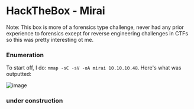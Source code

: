 # HackTheBox - Mirai

Note: This box is more of a forensics type challenge, never had any prior experience to forensics except for reverse engineering challenges in CTFs so this was pretty interesting ot me. 

### Enumeration 

To start off, I do: ```nmap -sC -sV -oA mirai 10.10.10.48```. Here's what was outputted:

![image](https://user-images.githubusercontent.com/41026969/72224053-fa801380-3543-11ea-9c41-f60a7712eb4a.png) 

### under construction 
